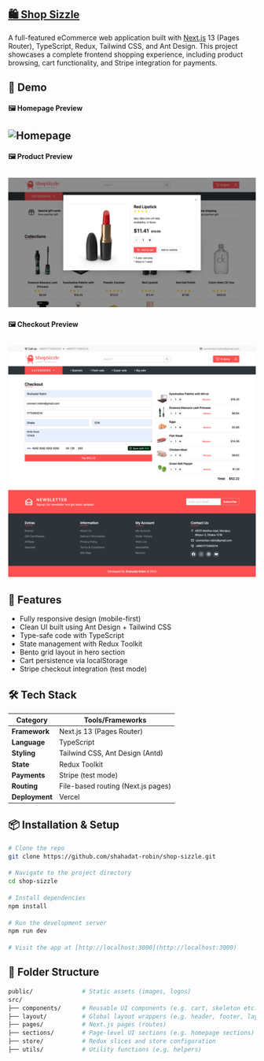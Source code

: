## [🛍️ Shop Sizzle](https://shop-sizzle.vercel.app)

A full-featured eCommerce web application built with [Next.js](https://nextjs.org/) 13 (Pages Router), TypeScript, Redux, Tailwind CSS, and Ant Design. This project showcases a complete frontend shopping experience, including product browsing, cart functionality, and Stripe integration for payments.

## 📸 Demo

#### 🖼️ Homepage Preview

## ![Homepage](./public/images/demo/home-page.png)

#### 🖼️ Product Preview

## ![Homepage](./public/images/demo/product-view.png)

#### 🖼️ Checkout Preview

## ![Homepage](./public/images/demo/checkout-page.png)

## 🚀 Features

- Fully responsive design (mobile-first)
- Clean UI built using Ant Design + Tailwind CSS
- Type-safe code with TypeScript
- State management with Redux Toolkit
- Bento grid layout in hero section
- Cart persistence via localStorage
- Stripe checkout integration (test mode)

## 🛠️ Tech Stack

| Category       | Tools/Frameworks                   |
| -------------- | ---------------------------------- |
| **Framework**  | Next.js 13 (Pages Router)          |
| **Language**   | TypeScript                         |
| **Styling**    | Tailwind CSS, Ant Design (Antd)    |
| **State**      | Redux Toolkit                      |
| **Payments**   | Stripe (test mode)                 |
| **Routing**    | File-based routing (Next.js pages) |
| **Deployment** | Vercel                             |

## 📦 Installation & Setup

```bash
# Clone the repo
git clone https://github.com/shahadat-robin/shop-sizzle.git

# Navigate to the project directory
cd shop-sizzle

# Install dependencies
npm install

# Run the development server
npm run dev

# Visit the app at [http://localhost:3000](http://localhost:3000)
```

## 📁 Folder Structure

```bash
public/              # Static assets (images, logos)
src/
├── components/      # Reusable UI components (e.g. cart, skeleton etc.)
├── layout/          # Global layout wrappers (e.g. header, footer, layout components)
├── pages/           # Next.js pages (routes)
├── sections/        # Page-level UI sections (e.g. homepage sections)
├── store/           # Redux slices and store configuration
├── utils/           # Utility functions (e.g. helpers)
```
